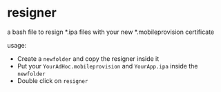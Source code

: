 # resigner
a bash file to resign *.ipa files with your new *.mobileprovision certificate 

usage:
- Create a `newfolder` and copy the resigner inside it
- Put your `YourAdHoc.mobileprovision` and `YourApp.ipa` inside the `newfolder`
- Double click on `resigner`

